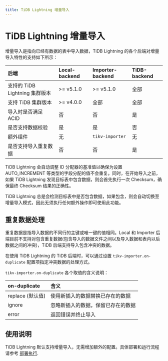 ```yaml
---
title: TiDB Lightning 增量导入
---
```


# TiDB Lightning 增量导入

增量导入是指向已经有数据的表中导入数据，TiDB Lightning 的各个后端对增量导入特性的支持如下所示：

| 后端 | Local-backend | Importer-backend | TiDB-backend |
|:---|:---|:---|:---|
| 支持的 TiDB Lightning 集群版本 | >= v5.1.0 | >= v5.1.0 | 全部 |
| 支持 TiDB 集群版本 | >= v4.0.0 | 全部 | 全部 |
| 导入时是否满足 ACID | 否 | 否 | 是 |
| 是否支持数据校验 | 是 | 是 | 否 |
| 额外组件 | 无 | `tikv-importer` | 无 |
| 是否支持导入重复数据 | 否 | 否 | 是 |

TiDB Lightning 会自动调整 ID 分配器的基准值以确保为设置 AUTO_INCREMENT 等类型的字段分配的值不会重复。同时，在开始导入之前，如果 TiDB Lightning 发现目标表中包含数据，则会首先执行一次 Checksum，确保最终 Checksum 结果的正确性。

TiDB Lightning 总是会检测目标表中是否包含数据，如果包含，则会自动切换至增量导入模式，因此无须执行任何额外操作即可使用此功能。

## 重复数据处理

重复数据是指导入数据的不同行的主键或唯一键的值相同。Local 和 Importer 后端目前不支持对包含重复数据(包含导入的数据文件之间以及导入数据和表内以后数据之间的冲突)，TiDB 后端支持导入包含冲突的数据。

在使用 TiDB Lightning 的 TiDB 后端时，可以通过设置 `tikv-importer.on-duplicate` 配置项指定冲突数据的处理方式。

`tikv-importer.on-duplicate` 各个取值的含义说明：

| on-duplicate | 含义 |
|:---|:---|
| replace (默认值) | 使用新插入的数据替换已存在的数据 |
| ignore | 忽略新插入的数据，保留已存在的数据 |
| error | 返回错误并终止导入 |

## 使用说明

TiDB Lightning 默认支持增量导入，无需增加额外的配置。具体部署和运行流程请参考 [部署执行](/tidb-lightning/deploy-tidb-lightning.md).
